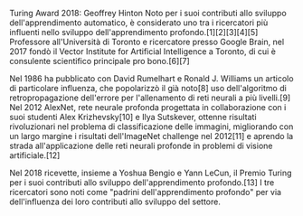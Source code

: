 Turing Award 2018: Geoffrey Hinton
Noto per i suoi contributi allo sviluppo dell'apprendimento automatico, è considerato uno tra i ricercatori più influenti nello sviluppo dell'apprendimento profondo.[1][2][3][4][5] Professore all'Università di Toronto e ricercatore presso Google Brain, nel 2017 fondò il Vector Institute for Artificial Intelligence a Toronto, di cui è consulente scientifico principale pro bono.[6][7]

Nel 1986 ha pubblicato con David Rumelhart e Ronald J. Williams un articolo di particolare influenza, che popolarizzò il già noto[8] uso dell'algoritmo di retropropagazione dell'errore per l'allenamento di reti neurali a più livelli.[9] Nel 2012 AlexNet, rete neurale profonda progettata in collaborazione con i suoi studenti Alex Krizhevsky[10] e Ilya Sutskever, ottenne risultati rivoluzionari nel problema di classificazione delle immagini, migliorando con un largo margine i risultati dell'ImageNet challenge nel 2012[11] e aprendo la strada all'applicazione delle reti neurali profonde in problemi di visione artificiale.[12]

Nel 2018 ricevette, insieme a Yoshua Bengio e Yann LeCun, il Premio Turing per i suoi contributi allo sviluppo dell'apprendimento profondo.[13] I tre ricercatori sono noti come "padrini dell'apprendimento profondo" per via dell'influenza dei loro contributi allo sviluppo del settore.